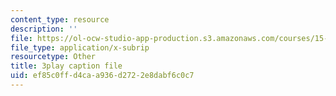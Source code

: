 ```yaml
---
content_type: resource
description: ''
file: https://ol-ocw-studio-app-production.s3.amazonaws.com/courses/15-s08-fintech-shaping-the-financial-world-spring-2020/ef85c0ffd4caa936d2722e8dabf6c0c7_nq8la9qknx8.srt
file_type: application/x-subrip
resourcetype: Other
title: 3play caption file
uid: ef85c0ff-d4ca-a936-d272-2e8dabf6c0c7
---
```

